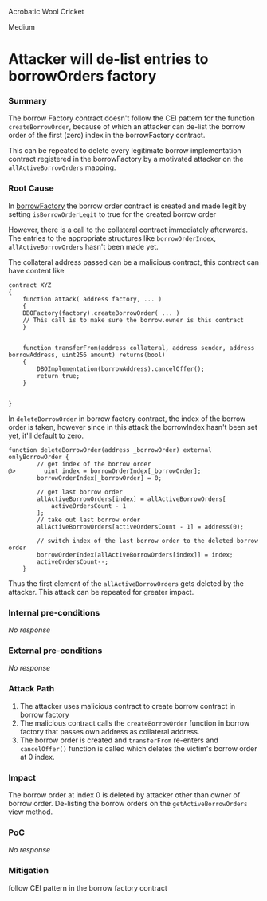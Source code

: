 Acrobatic Wool Cricket

Medium

# Attacker will de-list entries to borrowOrders factory

### Summary

The borrow Factory contract doesn't follow the CEI pattern for the function `createBorrowOrder`, because of which an attacker can de-list the borrow order of the first (zero) index in the borrowFactory contract.

This can be repeated to delete every legitimate borrow implementation contract registered in the borrowFactory by a motivated attacker on the `allActiveBorrowOrders` mapping.

### Root Cause

In [borrowFactory](https://github.com/sherlock-audit/2024-11-debita-finance-v3/blob/main/Debita-V3-Contracts/contracts/DebitaBorrowOffer-Factory.sol#L124) the borrow order contract is created and made legit by setting `isBorrowOrderLegit` to true for the created borrow order

However, there is a call to the collateral contract immediately afterwards. The entries to the appropriate structures like `borrowOrderIndex`, `allActiveBorrowOrders` hasn't been made yet.


The collateral address passed can be a malicious contract, this contract can have content like

```solidity
contract XYZ
{
    function attack( address factory, ... )
    {
    DBOFactory(factory).createBorrowOrder( ... )
    // This call is to make sure the borrow.owner is this contract
    }


    function transferFrom(address collateral, address sender, address borrowAddress, uint256 amount) returns(bool)
    {
        DBOImplementation(borrowAddress).cancelOffer();
        return true;
    }


}
```

In `deleteBorrowOrder` in borrow factory contract, the index of the borrow order is taken, however since in this attack the borrowIndex hasn't been set yet, it'll default to zero.

```solidity
function deleteBorrowOrder(address _borrowOrder) external onlyBorrowOrder {
        // get index of the borrow order
@>        uint index = borrowOrderIndex[_borrowOrder];
        borrowOrderIndex[_borrowOrder] = 0;

        // get last borrow order
        allActiveBorrowOrders[index] = allActiveBorrowOrders[
            activeOrdersCount - 1
        ];
        // take out last borrow order
        allActiveBorrowOrders[activeOrdersCount - 1] = address(0);

        // switch index of the last borrow order to the deleted borrow order
        borrowOrderIndex[allActiveBorrowOrders[index]] = index;
        activeOrdersCount--;
    }
```

Thus the first element of the `allActiveBorrowOrders` gets deleted by the attacker. This attack can be repeated for greater impact.

### Internal pre-conditions

_No response_

### External pre-conditions

_No response_

### Attack Path

1. The attacker uses malicious contract to create borrow contract in borrow factory
2. The malicious contract calls the `createBorrowOrder` function in borrow factory that passes own address as collateral address.
3. The borrow order is created and `transferFrom` re-enters and `cancelOffer()` function is called which deletes the victim's borrow order at 0 index.

### Impact

The borrow order at index 0 is deleted by attacker other than owner of borrow order. De-listing the borrow orders on the `getActiveBorrowOrders` view method.

### PoC

_No response_

### Mitigation

follow CEI pattern in the borrow factory contract